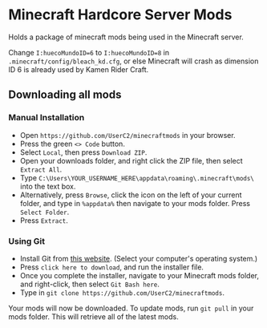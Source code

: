 # Minecraft Hardcore Server Mods

Holds a package of minecraft mods being used in the Minecraft server.

Change `I:huecoMundoID=6` to `I:huecoMundoID=8` in `.minecraft/config/bleach_kd.cfg`, or else Minecraft will crash as dimension ID 6 is already used by Kamen Rider Craft.

## Downloading all mods

### Manual Installation
- Open `https://github.com/UserC2/minecraftmods` in your browser.
- Press the green `<> Code` button.
- Select `Local`, then press `Download ZIP`.
- Open your downloads folder, and right click the ZIP file, then select `Extract All`.
- Type `C:\Users\YOUR_USERNAME_HERE\appdata\roaming\.minecraft\mods\` into the text box.
- Alternatively, press `Browse`, click the icon on the left of your current folder, and type in `%appdata%` then navigate to your mods folder. Press `Select Folder`.
- Press `Extract`.

### Using Git
- Install Git from [this website](https://git-scm.com/downloads). (Select your computer's operating system.)
- Press `click here to download`, and run the installer file.
- Once you complete the installer, navigate to your Minecraft mods folder, and right-click, then select `Git Bash here`.
- Type in `git clone https://github.com/UserC2/minecraftmods`.

Your mods will now be downloaded. To update mods, run `git pull` in your mods folder. This will retrieve all of the latest mods.

